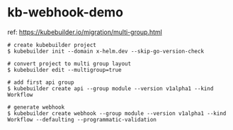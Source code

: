 # kb-webhook-demo

ref: https://kubebuilder.io/migration/multi-group.html

```
# create kubebuilder project
$ kubebuilder init --domain x-helm.dev --skip-go-version-check

# convert project to multi group layout
$ kubebuilder edit --multigroup=true

# add first api group
$ kubebuilder create api --group module --version v1alpha1 --kind Workflow

# generate webhook
$ kubebuilder create webhook --group module --version v1alpha1 --kind Workflow --defaulting --programmatic-validation
```
